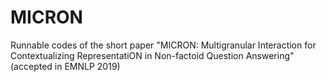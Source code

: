 # MICRON
Runnable codes of the short paper "MICRON: Multigranular Interaction for Contextualizing RepresentatiON in Non-factoid Question Answering" (accepted in EMNLP 2019)
